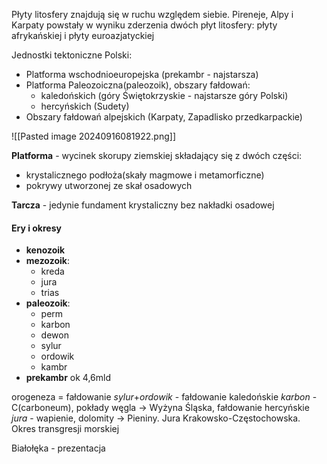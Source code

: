 Płyty litosfery znajdują się w ruchu względem siebie.
Pireneje, Alpy i Karpaty powstały w wyniku zderzenia dwóch płyt litosfery: płyty afrykańskiej i płyty euroazjatyckiej

Jednostki tektoniczne Polski:
- Platforma wschodnioeuropejska (prekambr - najstarsza)
- Platforma Paleozoiczna(paleozoik), obszary fałdowań: 
	- kaledońskich (góry Świętokrzyskie - najstarsze góry Polski)
	- hercyńskich (Sudety)
- Obszary fałdowań alpejskich (Karpaty, Zapadlisko przedkarpackie)

![[Pasted image 20240916081922.png]]

**Platforma** - wycinek skorupy ziemskiej składający się z dwóch części: 
- krystalicznego podłoża(skały magmowe i metamorficzne)
- pokrywy utworzonej ze skał osadowych

**Tarcza** - jedynie fundament krystaliczny bez nakładki osadowej

#### Ery i okresy
- **kenozoik**
- **mezozoik**:
	- kreda
	- jura
	- trias
- **paleozoik**:
	- perm
	- karbon
	- dewon
	- sylur
	- ordowik
	- kambr
- **prekambr** ok 4,6mld

orogeneza = fałdowanie
*sylur*+*ordowik* - fałdowanie kaledońskie
*karbon* - C(carboneum), pokłady węgla -> Wyżyna Śląska, fałdowanie hercyńskie
*jura* - wapienie, dolomity -> Pieniny. Jura Krakowsko-Częstochowska. Okres transgresji morskiej



Białołęka - prezentacja